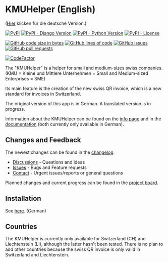 # KMUHelper (English)

([Hier](./README.md) klicken für die deutsche Version.)

[![PyPI](https://img.shields.io/pypi/v/django-kmuhelper)](https://pypi.org/project/django-kmuhelper)
[![PyPI - Django Version](https://img.shields.io/pypi/djversions/django-kmuhelper)](https://pypi.org/project/django-kmuhelper)
[![PyPI - Python Version](https://img.shields.io/pypi/pyversions/django-kmuhelper)](https://pypi.org/project/django-kmuhelper)
[![PyPI - License](https://img.shields.io/pypi/l/django-kmuhelper)](https://github.com/rafaelurben/django-kmuhelper/blob/master/LICENSE)

[![GitHub code size in bytes](https://img.shields.io/github/languages/code-size/rafaelurben/django-kmuhelper)](https://github.com/rafaelurben/django-kmuhelper)
[![GitHub lines of code](https://img.shields.io/tokei/lines/github.com/rafaelurben/django-kmuhelper)](https://github.com/rafaelurben/django-kmuhelper)
[![GitHub issues](https://img.shields.io/github/issues/rafaelurben/django-kmuhelper)](https://github.com/rafaelurben/django-kmuhelper/issues)
[![GitHub pull requests](https://img.shields.io/github/issues-pr/rafaelurben/django-kmuhelper)](https://github.com/rafaelurben/django-kmuhelper/pulls)

[![CodeFactor](https://www.codefactor.io/repository/github/rafaelurben/django-kmuhelper/badge)](https://www.codefactor.io/repository/github/rafaelurben/django-kmuhelper)

The "KMUHelper" is a helper for small and medium-sizes swiss companies. (KMU = Kleine und Mittlere Unternehmen = Small and Medium-sized Enterprises = SME)

Its main feature is the creation of the new swiss QR invoice, which is a new standard for invoices in Switzerland.

The original version of this app is in German.
A translated version is in progress.

Information about the KMUHelper can be found on the [info page](https://rafaelurben.github.io/kmuhelper/) and in the [documentation](https://rafaelurben.github.io/django-kmuhelper/) (both currently only available in German).

## Changes and Feedback

The newest changes can be found in the [changelog](https://github.com/rafaelurben/django-kmuhelper/releases).

- [Discussions](https://github.com/rafaelurben/django-kmuhelper/discussions) - Questions and ideas
- [Issues](https://github.com/rafaelurben/django-kmuhelper/issues) - Bugs and Feature requests
- [Contact](mailto:kmuhelper@rafaelurben.ch) - Urgent issues/reports or general questions

Planned changes and current progress can be found in the [project board](https://github.com/users/rafaelurben/projects/5/views/2).

## Installation

See [here](https://rafaelurben.github.io/django-kmuhelper/installation). (German)

## Countries

The KMUHelper is currently only available for Switzerland (CH) and Liechtenstein (LI), although the latter hasn't been tested. There is no plan to add other countries because the swiss QR invoice is only valid in Switzerland and Liechtenstein.
